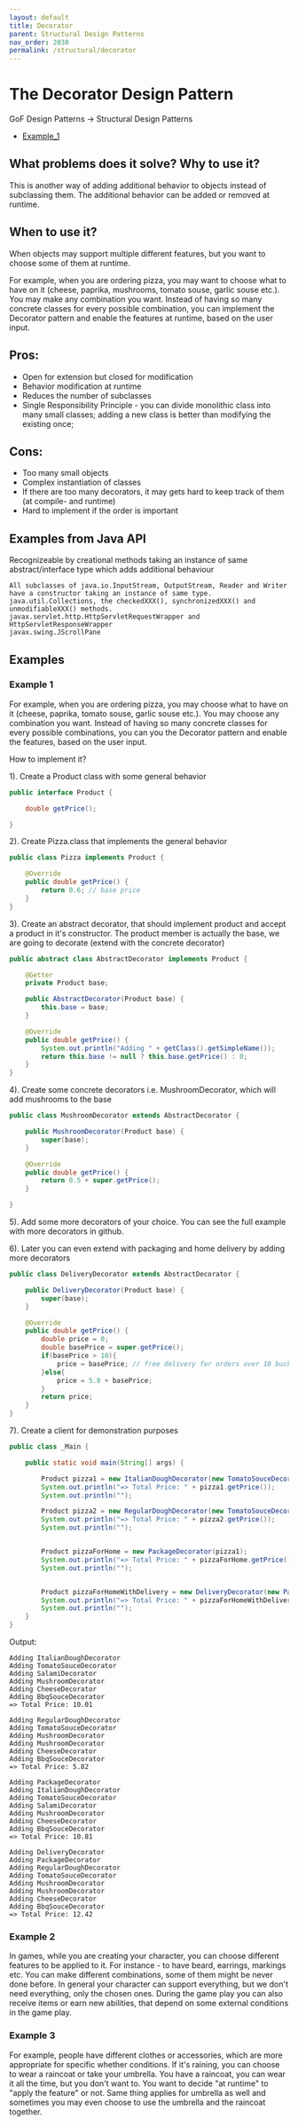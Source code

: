 ```yaml
---
layout: default
title: Decorator
parent: Structural Design Patterns
nav_order: 2030
permalink: /structural/decorator
---
```


# The Decorator Design Pattern

GoF Design Patterns -> Structural Design Patterns

- [Example_1](https://github.com/Iretha/ebook-design-patterns/tree/master/src/com/smdev/gof/structural/decorator) 

## What problems does it solve? Why to use it?

This is another way of adding additional behavior to objects instead of subclassing them.
The additional behavior can be added or removed at runtime.

## When to use it?

When objects may support multiple different features, but you want to choose some of them at runtime.

For example, when you are ordering pizza, you may want to choose what to have on it (cheese, paprika, mushrooms, tomato souse, garlic souse etc.).
You may make any combination you want. Instead of having so many concrete classes for every possible combination, 
you can implement the Decorator pattern and enable the features at runtime, based on the user input.

## Pros:
- Open for extension but closed for modification
- Behavior modification at runtime
- Reduces the number of subclasses
- Single Responsibility Principle - you can divide monolithic class into many small classes; adding a new class 
is better than modifying the existing once; 

## Cons:
- Too many small objects
- Complex instantiation of classes
- If there are too many decorators, it may gets hard to keep track of them (at compile- and runtime)
- Hard to implement if the order is important

## Examples from Java API
Recognizeable by creational methods taking an instance of same abstract/interface type which adds additional behaviour
```
All subclasses of java.io.InputStream, OutputStream, Reader and Writer have a constructor taking an instance of same type.
java.util.Collections, the checkedXXX(), synchronizedXXX() and unmodifiableXXX() methods.
javax.servlet.http.HttpServletRequestWrapper and HttpServletResponseWrapper
javax.swing.JScrollPane
```

## Examples

### Example 1
For example, when you are ordering pizza, you may choose what to have on it (cheese, paprika, tomato souse, garlic souse etc.).
You may choose any combination you want. Instead of having so many concrete classes for every possible combinations, 
you can you the Decorator pattern and enable the features, based on the user input.

How to implement it?

1). Create a Product class with some general behavior
```java
public interface Product {

    double getPrice();

}
```
2). Create Pizza.class that implements the general behavior
```java
public class Pizza implements Product {

    @Override
    public double getPrice() {
        return 0.6; // base price
    }
}
```
3). Create an abstract decorator, that should implement product and accept a product in it's constructor.
The product member is actually the base, we are going to decorate (extend with the concrete decorator)
```java
public abstract class AbstractDecorator implements Product {

    @Getter
    private Product base;

    public AbstractDecorator(Product base) {
        this.base = base;
    }

    @Override
    public double getPrice() {
        System.out.println("Adding " + getClass().getSimpleName());
        return this.base != null ? this.base.getPrice() : 0;
    }
}
```
4). Create some concrete decorators i.e. MushroomDecorator, which will add mushrooms to the base
```java
public class MushroomDecorator extends AbstractDecorator {

    public MushroomDecorator(Product base) {
        super(base);
    }

    @Override
    public double getPrice() {
        return 0.5 + super.getPrice();
    }

}
```
5). Add some more decorators of your choice. You can see the full example with more decorators in github.

6). Later you can even extend with packaging and home delivery by adding more decorators
```java
public class DeliveryDecorator extends AbstractDecorator {

    public DeliveryDecorator(Product base) {
        super(base);
    }

    @Override
    public double getPrice() {
        double price = 0;
        double basePrice = super.getPrice();
        if(basePrice > 10){
            price = basePrice; // free delivery for orders over 10 bucks
        }else{
            price = 5.8 + basePrice;
        }
        return price;
    }
}
```
7). Create a client for demonstration purposes
```java
public class _Main {

    public static void main(String[] args) {

        Product pizza1 = new ItalianDoughDecorator(new TomatoSouceDecorator(new SalamiDecorator(new MushroomDecorator(new CheeseDecorator(new BbqSouceDecorator(new Pizza()))))));
        System.out.println("=> Total Price: " + pizza1.getPrice());
        System.out.println("");

        Product pizza2 = new RegularDoughDecorator(new TomatoSouceDecorator(new MushroomDecorator(new MushroomDecorator(new CheeseDecorator(new BbqSouceDecorator(new Pizza()))))));
        System.out.println("=> Total Price: " + pizza2.getPrice());
        System.out.println("");


        Product pizzaForHome = new PackageDecorator(pizza1);
        System.out.println("=> Total Price: " + pizzaForHome.getPrice());
        System.out.println("");


        Product pizzaForHomeWithDelivery = new DeliveryDecorator(new PackageDecorator(pizza2));
        System.out.println("=> Total Price: " + pizzaForHomeWithDelivery.getPrice());
        System.out.println("");
    }
}
```
Output:
```
Adding ItalianDoughDecorator
Adding TomatoSouceDecorator
Adding SalamiDecorator
Adding MushroomDecorator
Adding CheeseDecorator
Adding BbqSouceDecorator
=> Total Price: 10.01

Adding RegularDoughDecorator
Adding TomatoSouceDecorator
Adding MushroomDecorator
Adding MushroomDecorator
Adding CheeseDecorator
Adding BbqSouceDecorator
=> Total Price: 5.82

Adding PackageDecorator
Adding ItalianDoughDecorator
Adding TomatoSouceDecorator
Adding SalamiDecorator
Adding MushroomDecorator
Adding CheeseDecorator
Adding BbqSouceDecorator
=> Total Price: 10.81

Adding DeliveryDecorator
Adding PackageDecorator
Adding RegularDoughDecorator
Adding TomatoSouceDecorator
Adding MushroomDecorator
Adding MushroomDecorator
Adding CheeseDecorator
Adding BbqSouceDecorator
=> Total Price: 12.42
```

### Example 2 
In games, while you are creating your character, you can choose different features to be applied to it.
For instance - to have beard, earrings, markings etc. You can make different combinations, some of them might be never
done before. In general your character can support everything, but we don't need everything, only the chosen ones. 
During the game play you can also receive items or earn new abilities, that depend on some external conditions in the game play.

### Example 3
For example, people have different clothes or accessories, which are more appropriate for specific whether conditions.
If it's raining, you can choose to wear a raincoat or take your umbrella. You have a raincoat, 
you can wear it all the time, but you don't want to. You want to decide "at runtime" to "apply the feature" or not.
Same thing applies for umbrella as well and sometimes you may even choose to use the umbrella and the raincoat together.


